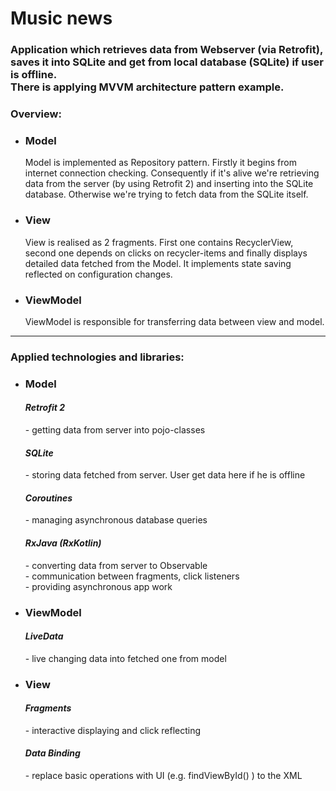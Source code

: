 # Music news
<h3>Application which retrieves data from Webserver (via Retrofit), saves it into SQLite and get from local database (SQLite) if user is offline. <br/>
There is applying MVVM architecture pattern example. </h3>
<h3>Overview: </h3>
<ul>
<li><h3>Model</h3>
Model is implemented as Repository pattern. Firstly it begins from internet connection checking. Consequently if it's alive we're retrieving data from the server (by using Retrofit 2) and inserting into the SQLite database. Otherwise we're trying to fetch data from the SQLite itself.
</li>
<li><h3>View</h3>
View is realised as 2 fragments. First one contains RecyclerView, second one depends on clicks on recycler-items and finally displays detailed data fetched from the Model.
It implements state saving reflected on configuration changes.
</li>
<li><h3>ViewModel</h3>
ViewModel is responsible for transferring data between view and model.
</li>
</ul>
<hr/>

<h3> Applied technologies and libraries: </h3>
<ul>
<li><h3>Model</h3>

<h4><i>Retrofit 2</i></h4> - getting data from server into pojo-classes
<h4><i>SQLite</i></h4> - storing data fetched from server. User get data here if he is offline
<h4><i>Coroutines</i></h4> - managing asynchronous database queries
<h4><i>RxJava (RxKotlin)</i></h4>
   - converting data from server to Observable <br/>
   - communication between fragments, click listeners <br/>
   - providing asynchronous app work
</li>	 
<li><h3>ViewModel</h3>
<h4><i>LiveData</i></h4> - live changing data into fetched one from model
</li>

<li><h3>View</h3>
<h4><i>Fragments</i></h4> - interactive displaying and click reflecting
<h4><i>Data Binding</i></h4>
   - replace basic operations with UI (e.g. findViewById() ) to the XML
</li>
</ul>
